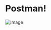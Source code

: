 # Postman!
![image](https://user-images.githubusercontent.com/97470160/161740068-3939368b-4f74-4a2d-a738-181620961835.png)
